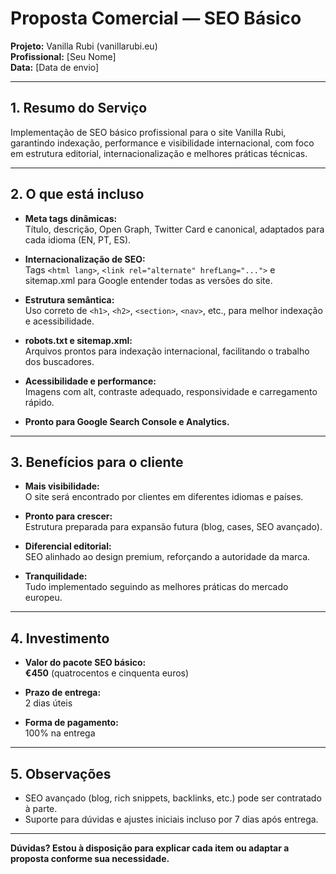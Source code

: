 # Proposta Comercial — SEO Básico
**Projeto:** Vanilla Rubi (vanillarubi.eu)  
**Profissional:** [Seu Nome]  
**Data:** [Data de envio]

---

## 1. Resumo do Serviço
Implementação de SEO básico profissional para o site Vanilla Rubi, garantindo indexação, performance e visibilidade internacional, com foco em estrutura editorial, internacionalização e melhores práticas técnicas.

---

## 2. O que está incluso

- **Meta tags dinâmicas:**  
  Título, descrição, Open Graph, Twitter Card e canonical, adaptados para cada idioma (EN, PT, ES).

- **Internacionalização de SEO:**  
  Tags `<html lang>`, `<link rel="alternate" hrefLang="...">` e sitemap.xml para Google entender todas as versões do site.

- **Estrutura semântica:**  
  Uso correto de `<h1>`, `<h2>`, `<section>`, `<nav>`, etc., para melhor indexação e acessibilidade.

- **robots.txt e sitemap.xml:**  
  Arquivos prontos para indexação internacional, facilitando o trabalho dos buscadores.

- **Acessibilidade e performance:**  
  Imagens com alt, contraste adequado, responsividade e carregamento rápido.

- **Pronto para Google Search Console e Analytics.**

---

## 3. Benefícios para o cliente

- **Mais visibilidade:**  
  O site será encontrado por clientes em diferentes idiomas e países.

- **Pronto para crescer:**  
  Estrutura preparada para expansão futura (blog, cases, SEO avançado).

- **Diferencial editorial:**  
  SEO alinhado ao design premium, reforçando a autoridade da marca.

- **Tranquilidade:**  
  Tudo implementado seguindo as melhores práticas do mercado europeu.

---

## 4. Investimento

- **Valor do pacote SEO básico:**  
  **€450** (quatrocentos e cinquenta euros)

- **Prazo de entrega:**  
  2 dias úteis

- **Forma de pagamento:**  
  100% na entrega

---

## 5. Observações

- SEO avançado (blog, rich snippets, backlinks, etc.) pode ser contratado à parte.
- Suporte para dúvidas e ajustes iniciais incluso por 7 dias após entrega.

---

**Dúvidas? Estou à disposição para explicar cada item ou adaptar a proposta conforme sua necessidade.** 
